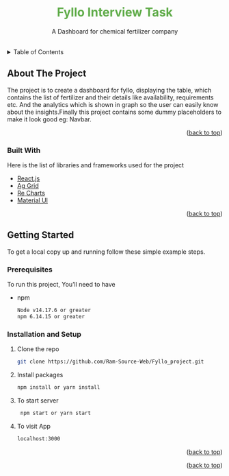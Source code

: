 <div id="top"></div>

<br />
<div align="center">
  <h1 style="color: #60AC4A;">
    Fyllo Interview Task
  </h1>

  <p align="center">
    A Dashboard for chemical fertilizer company
    <br />
    <br />

  </p>
</div>

<!-- TABLE OF CONTENTS -->
<details>
  <summary>Table of Contents</summary>
  <ol>
    <li>
      <a href="#about-the-project">About The Project</a>
      <ul>
        <li><a href="#built-with">Built With</a></li>
      </ul>
    </li>
    <li>
      <a href="#getting-started">Getting Started</a>
      <ul>
        <li><a href="#prerequisites">Prerequisites</a></li>
        <li><a href="#installation">Installation</a></li>
      </ul>
    </li>
  </ol>
</details>

<!-- ABOUT THE PROJECT -->

## About The Project

The project is to create a dashboard for fyllo, displaying the table, which contains the list of fertilizer and their details like availability, requirements etc. And the analytics which is shown in graph so the user can easily know about the insights.Finally this project contains some dummy placeholders to make it look good eg: Navbar.

<p align="right">(<a href="#top">back to top</a>)</p>

### Built With

Here is the list of libraries and frameworks used for the project

- [React.js](https://reactjs.org/)
- [Ag Grid](https://reactjs.org/)
- [Re Charts](https://reactjs.org/)
- [Material UI](https://reactjs.org/)

<p align="right">(<a href="#top">back to top</a>)</p>

<!-- GETTING STARTED -->

## Getting Started

To get a local copy up and running follow these simple example steps.

### Prerequisites

To run this project, You’ll need to have

- npm
  ```sh
  Node v14.17.6 or greater
  npm 6.14.15 or greater
  ```

### Installation and Setup

1. Clone the repo
   ```sh
   git clone https://github.com/Ram-Source-Web/Fyllo_project.git
   ```
2. Install packages
   ```sh
   npm install or yarn install
   ```
3. To start server
   ```sh
    npm start or yarn start
   ```
4. To visit App
   ```sh
   localhost:3000
   ```
   <p align="right">(<a href="#top">back to top</a>)</p>


<p align="right">(<a href="#top">back to top</a>)</p>
